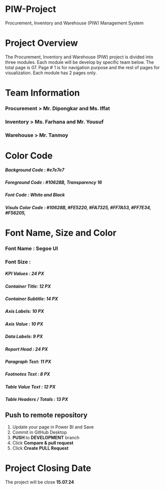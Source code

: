 # PIW-Project
Procurement, Inventory and Warehouse (PIW) Management System

# Project Overview
The Procurement, Inventory and Warehouse (PIW) project is divided into three modules.
Each module will be develop by specific team below. The total page is 07. Page # 1 is for navigation purpose and the 
rest of pages for visualization. Each module has 2 pages only. 

# Team Information
### Procurement > Mr. Dipongkar and Ms. Iffat
### Inventory   > Ms. Farhana and Mr. Yousuf
### Warehouse   > Mr. Tanmoy

# Color Code
##### Background Code : #e7e7e7
##### Foreground Code : #10628B, Transparency 16 
##### Font Code : White and Black
##### Visuls Color Code : #10628B, #FE5220, #FA7325, #FF7A53, #FF7E34, #F56205,

# Font Name, Size and Color
### Font Name : Segoe UI
### Font Size :
  ##### KPI Values : 	24 PX		      
  ##### Container Title: 12 PX		  
  ##### Container Subtitle: 14 PX	
  ##### Axis Labels: 10 PX
  ##### Axis Value : 10 PX
  ##### Data Labels: 9 PX
  ##### Report Head : 24 PX				  
  ##### Paragraph Text: 11 PX			
  ##### Footnotes Text : 8 PX 
  ##### Table Value Text : 12 PX
  ##### Table Headers / Totals : 13 PX

  ## Push to remote repository
  1. Update your page in Power BI and Save
  2. Commit in GitHub Desktop
  3. <b>PUSH </b> to <b>DEVELOPMENT</b> branch
  4. Click <b> Compare & pull request</b>
  5. Click <b> Create PULL Request </b>

  # Project Closing Date
  The project will be close <b> 15.07.24 </b>

  


